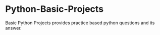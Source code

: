 # Python-Basic-Projects
Basic Python Projects provides practice based python questions and its answer.
